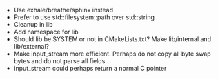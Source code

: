 * Use exhale/breathe/sphinx instead
* Prefer to use std::filesystem::path over std::string
* Cleanup in lib
* Add namespace for lib
* Should lib be SYSTEM or not in CMakeLists.txt? Make lib/internal and lib/external?
* Make input_stream more efficient. Perhaps do not copy all byte swap bytes and do not parse all fields
* input_stream could perhaps return a normal C pointer
